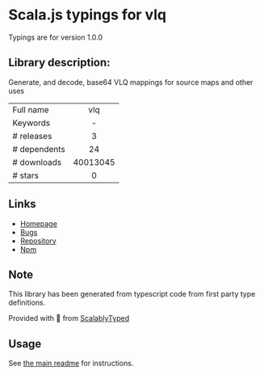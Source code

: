 
# Scala.js typings for vlq

Typings are for version 1.0.0

## Library description:
Generate, and decode, base64 VLQ mappings for source maps and other uses

|                    |                 |
| ------------------ | :-------------: |
| Full name          | vlq |
| Keywords           | - |
| # releases         | 3 |
| # dependents       | 24 |
| # downloads        | 40013045 |
| # stars            | 0 |

## Links
- [Homepage](https://github.com/Rich-Harris/vlq#readme)
- [Bugs](https://github.com/Rich-Harris/vlq/issues)
- [Repository](https://github.com/Rich-Harris/vlq)
- [Npm](https://www.npmjs.com/package/vlq)
    


## Note
This library has been generated from typescript code from first party type definitions.

Provided with :purple_heart: from [ScalablyTyped](https://github.com/oyvindberg/ScalablyTyped)

## Usage
See [the main readme](../../readme.md) for instructions.


